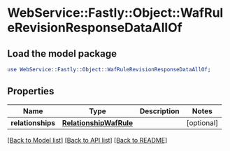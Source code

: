 # WebService::Fastly::Object::WafRuleRevisionResponseDataAllOf

## Load the model package
```perl
use WebService::Fastly::Object::WafRuleRevisionResponseDataAllOf;
```

## Properties
Name | Type | Description | Notes
------------ | ------------- | ------------- | -------------
**relationships** | [**RelationshipWafRule**](RelationshipWafRule.md) |  | [optional] 

[[Back to Model list]](../README.md#documentation-for-models) [[Back to API list]](../README.md#documentation-for-api-endpoints) [[Back to README]](../README.md)


